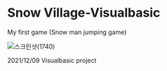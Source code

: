 # Snow Village-Visualbasic

My first game 
(Snow man jumping game)


![스크린샷(1740)](https://user-images.githubusercontent.com/100923108/207620060-6e1a84ba-0a51-4fd1-9e29-734cf1590364.png)

2021/12/09 Visualbasic project
